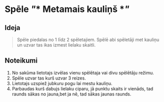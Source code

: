 # Spēle *"** Metamais kauliņš **"*

## Ideja

> Spēle piedalas no 1 līdz 2 spēletajiem. Spēlē abi spēletāji met kauliņu un uzvar tas ikas izmest lielaku skaitli.

## Noteikumi

1. No sakūma lietotajs izvēlas vienu spēlētaja vai divu spēlētāju režimu.
2. Spēle uzvar tas kurš uzvar 3 reizes.
3. Lietotajs uzspiež jubkuru pogu lai mestu kauliņu.
4. Parbaudas kurš dabujs lielaku ciparu, jā punktu skaits ir vienāds, tad raunds sākas no jauna,bet ja nē, tad sākas jaunas raunds.

